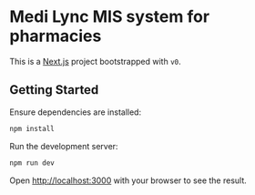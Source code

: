 # Medi Lync MIS system for pharmacies

This is a [Next.js](https://nextjs.org) project bootstrapped with `v0`.

## Getting Started

Ensure dependencies are installed:

```bash
npm install
```

Run the development server:

```bash
npm run dev
```

Open [http://localhost:3000](http://localhost:3000) with your browser to see the result.